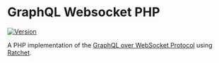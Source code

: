 # GraphQL Websocket PHP

[![Version](https://poser.pugx.org/goalgorilla/graphql-php-ws/version)](//packagist.org/packages/goalgorilla/graphql-php-ws)

A PHP implementation of the [GraphQL over WebSocket Protocol](https://github.com/enisdenjo/graphql-ws/blob/master/PROTOCOL.md)
using [Ratchet](http://socketo.me/).
